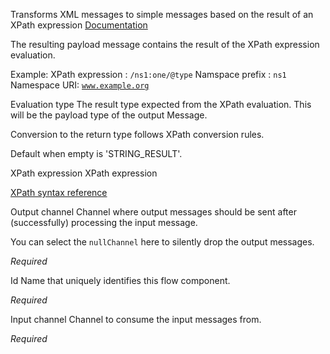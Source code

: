 
Transforms XML messages to simple messages based on the result of an XPath expression
<a href="http://docs.spring.io/spring-integration/docs/2.1.x/reference/html/xml.html#xpath-transformer" target="_blank">Documentation</a>

The resulting payload message contains the result of the XPath expression evaluation.

Example:
XPath expression : <code>/ns1:one/@type</code>
Namspace prefix : <code>ns1 </code>
Namespace URI:  <code>www.example.org</code>



Evaluation type
The result type expected from the XPath evaluation. This will be the payload type of the output Message.

Conversion to the return type follows XPath conversion rules. 

Default when empty is 'STRING_RESULT'.


XPath expression
XPath expression 

<a href="https://www.w3schools.com/xml/xpath_syntax.asp" onclick="window.open('https://www.w3schools.com/xml/xpath_syntax.asp');" target="_blank">XPath syntax reference</a>


Output channel
Channel where output messages should be sent after (successfully) processing the input message.

You can select the <code>nullChannel</code> here to silently drop the output messages.

<i>Required</i>


Id
Name that uniquely identifies this flow component.

<i>Required</i>


Input channel
Channel to consume the input messages from.

<i>Required</i>

